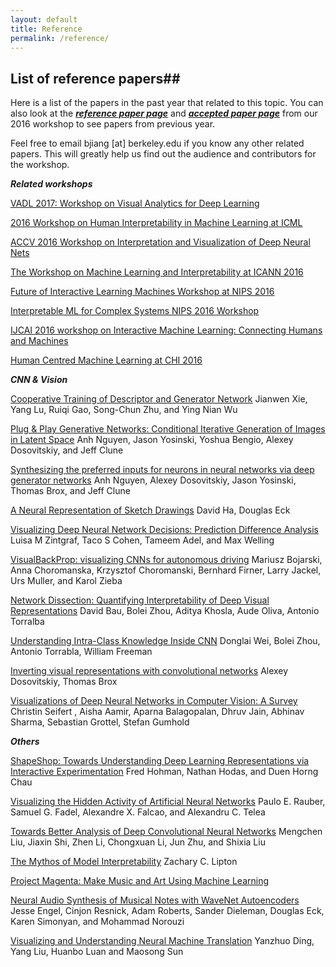 ```yaml
---
layout: default
title: Reference
permalink: /reference/
---
```


## List of reference papers##

Here is a list of the papers in the past year that related to this topic. You can also look at the ***[reference paper page]*** and ***[accepted paper page]*** from our 2016 workshop to see papers from previous year.

Feel free to email bjiang [at] berkeley.edu if you know any other related papers. This will greatly help us find out the audience and contributors for the workshop. 


***Related workshops***

[VADL 2017: Workshop on Visual Analytics for Deep Learning]

[2016 Workshop on Human Interpretability in Machine Learning at ICML]

[ACCV 2016 Workshop on Interpretation and Visualization of Deep Neural Nets]

[The Workshop on Machine Learning and Interpretability at ICANN 2016]

[Future of Interactive Learning Machines Workshop at NIPS 2016]

[Interpretable ML for Complex Systems NIPS 2016 Workshop]

[IJCAI 2016 workshop on Interactive Machine Learning: Connecting Humans and Machines]

[Human Centred Machine Learning at CHI 2016]

***CNN & Vision***

[Cooperative Training of Descriptor and Generator Network]
Jianwen Xie, Yang Lu, Ruiqi Gao, Song-Chun Zhu, and Ying Nian Wu

[Plug & Play Generative Networks: Conditional Iterative Generation of Images in Latent Space]
Anh Nguyen, Jason Yosinski, Yoshua Bengio, Alexey Dosovitskiy, and Jeff Clune

[Synthesizing the preferred inputs for neurons in neural networks via deep generator networks]
Anh Nguyen, Alexey Dosovitskiy, Jason Yosinski, Thomas Brox, and Jeff Clune

[A Neural Representation of Sketch Drawings]
David Ha, Douglas Eck

[Visualizing Deep Neural Network Decisions: Prediction Difference Analysis]
Luisa M Zintgraf, Taco S Cohen, Tameem Adel, and Max Welling

[VisualBackProp: visualizing CNNs for autonomous driving]
Mariusz Bojarski, Anna Choromanska, Krzysztof Choromanski, Bernhard Firner, Larry Jackel, Urs Muller, and Karol Zieba

[Network Dissection: Quantifying Interpretability of Deep Visual Representations]
David Bau, Bolei Zhou, Aditya Khosla, Aude Oliva, Antonio Torralba 

[Understanding Intra-Class Knowledge Inside CNN]
Donglai Wei, Bolei Zhou, Antonio Torrabla, William Freeman

[Inverting visual representations with convolutional networks]
Alexey Dosovitskiy, Thomas Brox

[Visualizations of Deep Neural Networks in Computer Vision: A Survey]
Christin Seifert , Aisha Aamir, Aparna Balagopalan, Dhruv Jain, Abhinav Sharma, Sebastian Grottel, Stefan Gumhold


***Others***

[ShapeShop: Towards Understanding Deep Learning Representations via Interactive Experimentation]
Fred Hohman, Nathan Hodas, and Duen Horng Chau

[Visualizing the Hidden Activity of Artificial Neural Networks]
Paulo E. Rauber, Samuel G. Fadel, Alexandre X. Falcao, and Alexandru C. Telea

[Towards Better Analysis of Deep Convolutional Neural Networks]
Mengchen Liu, Jiaxin Shi, Zhen Li, Chongxuan Li, Jun Zhu, and Shixia Liu

[The Mythos of Model Interpretability]
Zachary C. Lipton

[Project Magenta: Make Music and Art Using Machine Learning]

[Neural Audio Synthesis of Musical Notes with WaveNet Autoencoders]
Jesse Engel, Cinjon Resnick, Adam Roberts, Sander Dieleman, Douglas Eck, Karen Simonyan, and Mohammad Norouzi

[Visualizing and Understanding Neural Machine Translation]
Yanzhuo Ding, Yang Liu, Huanbo Luan and Maosong Sun




[Visualizations of Deep Neural Networks in Computer Vision: A Survey]:https://link.springer.com/chapter/10.1007/978-3-319-54024-5_6

[Visualizing and Understanding Neural Machine Translation]:  http://nlp.csai.tsinghua.edu.cn/~ly/papers/acl2017_dyz.pdf

[Inverting visual representations with convolutional networks]: http://www.cv-foundation.org/openaccess/content_cvpr_2016/papers/Dosovitskiy_Inverting_Visual_Representations_CVPR_2016_paper.pdf


[Understanding Intra-Class Knowledge Inside CNN]: https://arxiv.org/pdf/1507.02379.pdf

[Network Dissection: Quantifying Interpretability of Deep Visual Representations]: http://netdissect.csail.mit.edu/


[Visualizing Deep Neural Network Decisions: Prediction Difference Analysis]: https://arxiv.org/pdf/1702.04595.pdf

[VisualBackProp: visualizing CNNs for autonomous driving]: http://cims.nyu.edu/~achoroma/NonFlash/Papers/VisualBackProp.pdf

[A Neural Representation of Sketch Drawings]: https://arxiv.org/pdf/1704.03477.pdf

[Neural Audio Synthesis of Musical Notes with WaveNet Autoencoders]: https://arxiv.org/pdf/1704.01279.pdf


[Project Magenta: Make Music and Art Using Machine Learning]: https://magenta.tensorflow.org/

[Cooperative Training of Descriptor and Generator Network]: http://www.stat.ucla.edu/~ywu/CoopNets/main.html

[Plug & Play Generative Networks: Conditional Iterative Generation of Images in Latent Space]: http://yosinski.com/ppgn

[Synthesizing the preferred inputs for neurons in neural networks via deep generator networks]: http://www.evolvingai.org/synthesizing

[ShapeShop: Towards Understanding Deep Learning Representations via Interactive Experimentation]: http://www.cc.gatech.edu/~dchau/papers/17-chi-shapeshop.pdf

[Visualizing the Hidden Activity of Artificial Neural Networks]: http://ieeexplore.ieee.org/document/7539329/

[Towards Better Analysis of Deep Convolutional Neural Networks]: https://arxiv.org/pdf/1604.07043.pdf

[The Mythos of Model Interpretability]: https://arxiv.org/pdf/1606.03490.pdf


[VADL 2017: Workshop on Visual Analytics for Deep Learning]: https://vadl2017.github.io/

[ACCV 2016 Workshop on Interpretation and Visualization of Deep Neural Nets]: http://interpretable-ml.org/accv2016workshop/

[The Workshop on Machine Learning and Interpretability at ICANN 2016]: http://interpretable-ml.org/icann2016workshop/

[Future of Interactive Learning Machines Workshop at NIPS 2016]: http://www.filmnips.com/program/

[Human Centred Machine Learning at CHI 2016]: http://hcml2016.goldsmithsdigital.com/

[2016 Workshop on Human Interpretability in Machine Learning at ICML]: https://sites.google.com/site/2016whi/

[Interpretable ML for Complex Systems NIPS 2016 Workshop]: https://sites.google.com/site/nips2016interpretml/
[IJCAI 2016 workshop on Interactive Machine Learning: Connecting Humans and Machines]: https://sites.google.com/site/ijcai2016iml/home


[reference paper page]: https://icmlviz.github.io/icmlviz2016/reference/

[accepted paper page]: https://icmlviz.github.io/icmlviz2016/papers/

<script>
  (function(i,s,o,g,r,a,m){i['GoogleAnalyticsObject']=r;i[r]=i[r]||function(){
  (i[r].q=i[r].q||[]).push(arguments)},i[r].l=1*new Date();a=s.createElement(o),
  m=s.getElementsByTagName(o)[0];a.async=1;a.src=g;m.parentNode.insertBefore(a,m)
  })(window,document,'script','https://www.google-analytics.com/analytics.js','ga');

  ga('create', 'UA-48160406-2', 'auto');
  ga('send', 'pageview');

</script>
